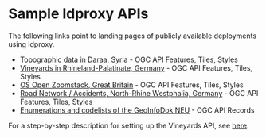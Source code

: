 # Sample ldproxy APIs

The following links point to landing pages of publicly available deployments using ldproxy.

* [Topographic data in Daraa, Syria](https://demo.ldproxy.net/daraa) - OGC API Features, Tiles, Styles
* [Vineyards in Rhineland-Palatinate, Germany](https://demo.ldproxy.net/vineyards) - OGC API Features, Tiles, Styles
* [OS Open Zoomstack, Great Britain](https://demo.ldproxy.net/zoomstack) - OGC API Features, Tiles, Styles
* [Road Network / Accidents, North-Rhine Westphalia, Germany](https://demo.ldproxy.net/strassen) - OGC API Features, Tiles, Styles
* [Enumerations and codelists of the GeoInfoDok NEU](https://demo.ldproxy.net/geoinfodok) - OGC API Records

For a step-by-step description for setting up the Vineyards API, see [here](https://github.com/interactive-instruments/ldproxy/blob/master/demo/vineyards/README.md).
